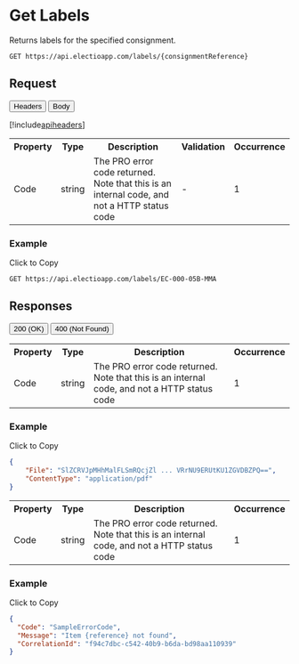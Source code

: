 # Get Labels

Returns labels for the specified consignment.

`GET https://api.electioapp.com/labels/{consignmentReference}`



## Request


<div class="tab">
    <button class="requestTabLinks" onclick="openRequestTab(event, 'headers')">Headers</button>
    <button class="requestTabLinks" onclick="openRequestTab(event, 'path')" id="defaultRequest">Body</button>
</div>

<div id="headers"  class="requestTabContent">

[!include[apiheaders](../includes/apiheaders.md)]

</div>

<div id="path"  class="requestTabContent">

<table>
    <tr>
        <th>Property</th>
        <th>Type</th>
        <th>Description</th>
        <th>Validation</th>
        <th>Occurrence</th>
    </tr>
    <tr>
        <td>Code</td>
        <td>string</td>
        <td>The PRO error code returned. Note that this is an internal code, and not a HTTP status code</td>
        <td>-</td>
        <td>1</td>
    </tr>
</table> 

<div class="copyheader">

### Example
<div class="copybutton" onclick="CopyToClipboard('requestExample')">Click to Copy</div>

</div>

<div id="requestExample" class="copycontent"onclick="CopyToClipboard('requestExample')">

```
GET https://api.electioapp.com/labels/EC-000-05B-MMA
```
</div>

</div>

## Responses

<div class="tab">
  <button class="responseTabLinks" onclick="openCity(event, '200')" id="defaultResponse">200 (OK)</button>
  <button class="responseTabLinks" onclick="openCity(event, '400')">400 (Not Found)</button>
</div>

<div id="200"  class="responseTabContent">

<table>
    <tr>
        <th>Property</th>
        <th>Type</th>
        <th>Description</th>
        <th>Occurrence</th>
    </tr>
    <tr>
        <td>Code</td>
        <td>string</td>
        <td>The PRO error code returned. Note that this is an internal code, and not a HTTP status code</td>
        <td>1</td>
    </tr>
</table> 

<div class="copyheader">
    
<h3>Example</h3>
<div class="copybutton" onclick="CopyToClipboard('200example')">Click to Copy</div>

</div>

<div id="200example" class="copycontent" onclick="CopyToClipboard('200example')">

```json
{
    "File": "SlZCRVJpMHhMalFLSmRQcjZl ... VRrNU9ERUtKU1ZGVDBZPQ==",
    "ContentType": "application/pdf"
}
```
</div>

</div>

<div id="400"  class="responseTabContent">

<table>
    <tr>
        <th>Property</th>
        <th>Type</th>
        <th>Description</th>
        <th>Occurrence</th>
    </tr>
    <tr>
        <td>Code</td>
        <td>string</td>
        <td>The PRO error code returned. Note that this is an internal code, and not a HTTP status code</td>
        <td>1</td>
    </tr>
</table>

<div class="copyheader">
    
<h3>Example</h3>
<div class="copybutton" onclick="CopyToClipboard('400example')">Click to Copy</div>

</div>

<div id="400example" class="copycontent" onclick="CopyToClipboard('400example')">

```json
{
  "Code": "SampleErrorCode",
  "Message": "Item {reference} not found",
  "CorrelationId": "f94c7dbc-c542-40b9-b6da-bd98aa110939"
}
```

</div>

<script src="../../scripts/requesttabs.js"></script>
<script src="../../scripts/responsetabs.js"></script>
<script src="../../scripts/copy.js"></script>
